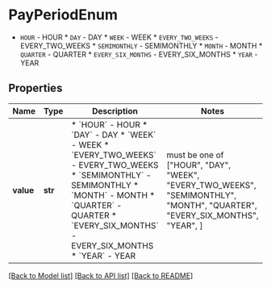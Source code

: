 # PayPeriodEnum

* `HOUR` - HOUR * `DAY` - DAY * `WEEK` - WEEK * `EVERY_TWO_WEEKS` - EVERY_TWO_WEEKS * `SEMIMONTHLY` - SEMIMONTHLY * `MONTH` - MONTH * `QUARTER` - QUARTER * `EVERY_SIX_MONTHS` - EVERY_SIX_MONTHS * `YEAR` - YEAR

## Properties
Name | Type | Description | Notes
------------ | ------------- | ------------- | -------------
**value** | **str** | * &#x60;HOUR&#x60; - HOUR * &#x60;DAY&#x60; - DAY * &#x60;WEEK&#x60; - WEEK * &#x60;EVERY_TWO_WEEKS&#x60; - EVERY_TWO_WEEKS * &#x60;SEMIMONTHLY&#x60; - SEMIMONTHLY * &#x60;MONTH&#x60; - MONTH * &#x60;QUARTER&#x60; - QUARTER * &#x60;EVERY_SIX_MONTHS&#x60; - EVERY_SIX_MONTHS * &#x60;YEAR&#x60; - YEAR |  must be one of ["HOUR", "DAY", "WEEK", "EVERY_TWO_WEEKS", "SEMIMONTHLY", "MONTH", "QUARTER", "EVERY_SIX_MONTHS", "YEAR", ]

[[Back to Model list]](../README.md#documentation-for-models) [[Back to API list]](../README.md#documentation-for-api-endpoints) [[Back to README]](../README.md)


